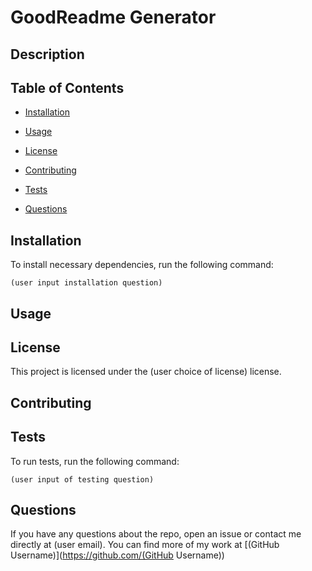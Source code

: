 # GoodReadme Generator


## Description



## Table of Contents

* [Installation](#installation)

* [Usage](#usage)

* [License](#license)

* [Contributing](#contributing)

* [Tests](#tests)

* [Questions](#questions)

## Installation

To install necessary dependencies, run the following command:

```
(user input installation question)
```

## Usage



## License

This project is licensed under the (user choice of license) license.

## Contributing



## Tests

To run tests, run the following command:

```
(user input of testing question)
```

## Questions

If you have any questions about the repo, open an issue or contact me directly at (user email). You
can find more of my work at [(GitHub Username)](https://github.com/(GitHub Username))